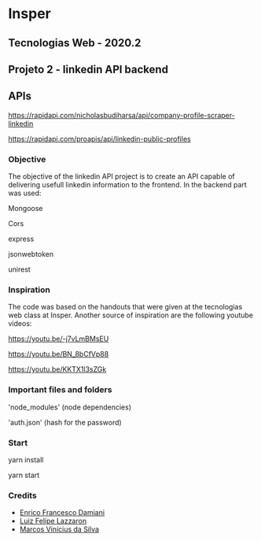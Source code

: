 # Insper

## Tecnologias Web - 2020.2

## Projeto 2 - linkedin API backend

## APIs

https://rapidapi.com/nicholasbudiharsa/api/company-profile-scraper-linkedin

https://rapidapi.com/proapis/api/linkedin-public-profiles

### Objective

The objective of the linkedin API project is to create an API capable of delivering usefull linkedin information to the frontend. In the backend part was used:

Mongoose

Cors

express

jsonwebtoken

unirest

### Inspiration

The code was based on the handouts that were given at the tecnologias web class at Insper. Another source of inspiration are the following youtube videos:

https://youtu.be/-j7vLmBMsEU

https://youtu.be/BN_8bCfVp88

https://youtu.be/KKTX1l3sZGk

### Important files and folders

'node_modules' (node dependencies)

'auth.json' (hash for the password)

### Start

yarn install

yarn start

### Credits

<ul>
  <li><a href=https://www.linkedin.com/in/enrico-damiani-125527196/>Enrico Francesco Damiani</a></li>
  <li><a href=https://www.linkedin.com/in/luiz-felipe-lazzaron-682676181/>Luiz Felipe Lazzaron</a></li>
  <li><a href=https://www.linkedin.com/in/marcosvinis28/>Marcos Vinícius da Silva</a></li>
</ul>
